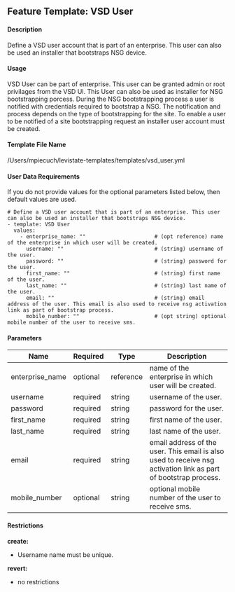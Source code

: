## Feature Template: VSD User
#### Description
Define a VSD user account that is part of an enterprise. This user can also be used an installer that bootstraps NSG device.

#### Usage
VSD User can be part of enterprise. This user can be granted admin or root privilages from the VSD UI. This User can also be used as installer for NSG bootstrapping porcess. During the NSG bootstrapping process a user is notified with credentials required to bootstrap a NSG. The notification and process depends on the type of bootstrapping for the site. To enable a user to be notified of a site bootstrapping request an installer user account must be created.

#### Template File Name
/Users/mpiecuch/levistate-templates/templates/vsd_user.yml

#### User Data Requirements
If you do not provide values for the optional parameters listed below, then default values are used.

```
# Define a VSD user account that is part of an enterprise. This user can also be used an installer that bootstraps NSG device.
- template: VSD User
  values:
    - enterprise_name: ""                      # (opt reference) name of the enterprise in which user will be created.
      username: ""                             # (string) username of the user.
      password: ""                             # (string) password for the user.
      first_name: ""                           # (string) first name of the user.
      last_name: ""                            # (string) last name of the user.
      email: ""                                # (string) email address of the user. This email is also used to receive nsg activation link as part of bootstrap process.
      mobile_number: ""                        # (opt string) optional mobile number of the user to receive sms.

```

#### Parameters
Name | Required | Type | Description
---- | -------- | ---- | -----------
enterprise_name | optional | reference | name of the enterprise in which user will be created.
username | required | string | username of the user.
password | required | string | password for the user.
first_name | required | string | first name of the user.
last_name | required | string | last name of the user.
email | required | string | email address of the user. This email is also used to receive nsg activation link as part of bootstrap process.
mobile_number | optional | string | optional mobile number of the user to receive sms.


#### Restrictions
**create:**
* Username name must be unique.

**revert:**
* no restrictions

